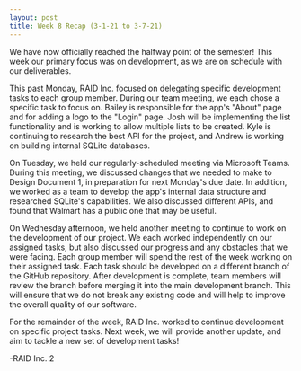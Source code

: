 ```yaml
---
layout: post
title: Week 8 Recap (3-1-21 to 3-7-21)
---
```


We have now officially reached the halfway point of the semester! This week our primary focus was on development, as we are on schedule with our deliverables.  

This past Monday, RAID Inc. focused on delegating specific development tasks to each group member. During our team meeting, we each chose a specific task to focus on. Bailey is responsible for the app's "About" page and for adding a logo to the "Login" page. Josh will be implementing the list functionality and is working to allow multiple lists to be created. Kyle is continuing to research the best API for the project, and Andrew is working on building internal SQLite databases.

On Tuesday, we held our regularly-scheduled meeting via Microsoft Teams. During this meeting, we discussed changes that we needed to make to Design Document 1, in preparation for next Monday's due date. In addition, we worked as a team to develop the app's internal data structure and researched SQLite's capabilities. We also discussed different APIs, and found that Walmart has a public one that may be useful.

On Wednesday afternoon, we held another meeting to continue to work on the development of our project. We each worked independently on our assigned tasks, but also discussed our progress and any obstacles that we were facing. Each group member will spend the rest of the week working on their assigned task. Each task should be developed on a different branch of the GitHub repository. After development is complete, team members will review the branch before merging it into the main development branch. This will ensure that we do not break any existing code and will help to improve the overall quality of our software.

For the remainder of the week, RAID Inc. worked to continue development on specific project tasks. Next week, we will provide another update, and aim to tackle a new set of development tasks!

-RAID Inc. 2
